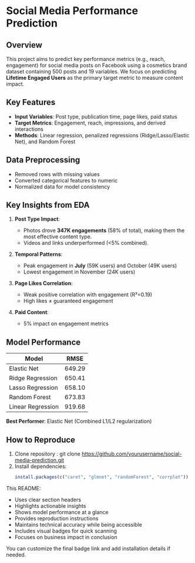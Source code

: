 # Social Media Performance Prediction

## Overview
This project aims to predict key performance metrics (e.g., reach, engagement) for social media posts on Facebook using a cosmetics brand dataset containing 500 posts and 19 variables. We focus on predicting **Lifetime Engaged Users** as the primary target metric to measure content impact.

## Key Features
- **Input Variables**: Post type, publication time, page likes, paid status
- **Target Metrics**: Engagement, reach, impressions, and derived interactions
- **Methods**: Linear regression, penalized regressions (Ridge/Lasso/Elastic Net), and Random Forest
  

## Data Preprocessing
- Removed rows with missing values
- Converted categorical features to numeric
- Normalized data for model consistency

## Key Insights from EDA
1. **Post Type Impact**: 
   - Photos drove **347K engagements** (58% of total), making them the most effective content type.
   - Videos and links underperformed (<5% combined).

2. **Temporal Patterns**:
   - Peak engagement in **July** (59K users) and October (49K users)
   - Lowest engagement in November (24K users)

3. **Page Likes Correlation**:
   - Weak positive correlation with engagement (R²=0.19)
   - High likes ≠ guaranteed engagement

4. **Paid Content**:
   - 5% impact on engagement metrics

## Model Performance
| Model                | RMSE   |
|----------------------|--------|
| Elastic Net          | 649.29 |
| Ridge Regression     | 650.41 |
| Lasso Regression     | 658.10 |
| Random Forest        | 673.83 |
| Linear Regression    | 919.68 |

**Best Performer**: Elastic Net (Combined L1/L2 regularization)

## How to Reproduce
1. Clone repository : git clone https://github.com/yourusername/social-media-prediction.git 
2. Install dependencies:
   ```R
   install.packages(c("caret", "glmnet", "randomForest", "corrplot"))

This README:
- Uses clear section headers
- Highlights actionable insights
- Shows model performance at a glance
- Provides reproduction instructions
- Maintains technical accuracy while being accessible
- Includes visual badges for quick scanning
- Focuses on business impact in conclusion

You can customize the final badge link and add installation details if needed.
